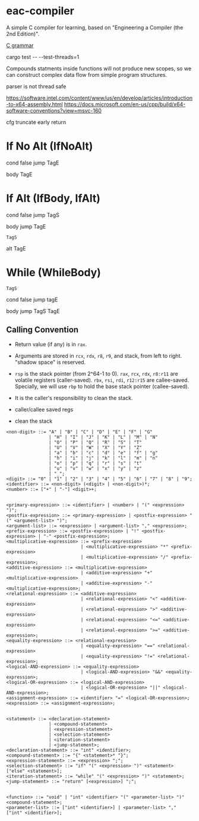 # eac-compiler

A simple C compiler for learning, based on "Engineering a Compiler (the 2nd Edition)".

[C grammar](https://github.com/antlr/grammars-v4)

cargo test -- --test-threads=1

Compounds statments inside functions will not produce new scopes, so we can construct complex data flow from simple program structures.

parser is not thread safe

https://software.intel.com/content/www/us/en/develop/articles/introduction-to-x64-assembly.html
https://docs.microsoft.com/en-us/cpp/build/x64-software-conventions?view=msvc-160

cfg truncate early return

# If No Alt (IfNoAlt)
cond
    false jump TagE

body
    TagE

# If Alt (IfBody, IfAlt)
cond
    false jump TagS

body
    jump TagE

    TagS
alt
    TagE

# While (WhileBody)
    TagS
cond
    false jump tagE

body
    jump TagS
    TagE

## Calling Convention

- Return value (if any) is in `rax`.
- Arguments are stored in `rcx`, `rdx`, `r8`, `r9`, and stack, from left to right. "shadow space" is reserved.
- `rsp` is the stack pointer (from 2^64-1 to 0). `rax`, `rcx`, `rdx`, `r8:r11` are volatile registers (caller-saved). `rbx`, `rsi`, `rdi`, `r12:r15` are callee-saved. Specially, we will use `rbp` to hold the base stack pointer (callee-saved).
- It is the caller's responsibility to clean the stack.

- caller/callee saved regs
- clean the stack

``` EBNF
<non-digit> ::= "A" | "B" | "C" | "D" | "E" | "F" | "G"
                | "H" | "I" | "J" | "K" | "L" | "M" | "N"
                | "O" | "P" | "Q" | "R" | "S" | "T"
                | "U" | "V" | "W" | "X" | "Y" | "Z"
                | "a" | "b" | "c" | "d" | "e" | "f" | "g"
                | "h" | "i" | "j" | "k" | "l" | "m" | "n"
                | "o" | "p" | "q" | "r" | "s" | "t"
                | "u" | "v" | "w" | "x" | "y" | "z"
                | "_";
<digit> ::= "0" | "1" | "2" | "3" | "4" | "5" | "6" | "7" | "8" | "9";
<identifier> ::= <non-digit> (<digit> | <non-digit>)*;
<number> ::= ["+" | "-"] <digit>+;


<primary-expression> ::= <identifier> | <number> | "(" <expression> ")";
<postfix-expression> ::= <primary-expression> | <postfix-expression> "(" <argument-list> ")";
<argument-list> ::= <expression> | <argument-list> "," <expression>;
<prefix-expression> ::= <postfix-expression> | "!" <postfix-expression> | "-" <postfix-expression>;
<multiplicative-expression> ::= <prefix-expression>
                            | <multiplicative-expression> "*" <prefix-expression>
                            | <multiplicative-expression> "/" <prefix-expression>;
<additive-expression> ::= <multiplicative-expression>
                            | <additive-expression> "+" <multiplicative-expression>
                            | <additive-expression> "-" <multiplicative-expression>;
<relational-expression> ::= <additive-expression>
                            | <relational-expression> "<" <additive-expression>
                            | <relational-expression> ">" <additive-expression>
                            | <relational-expression> "<=" <additive-expression>
                            | <relational-expression> ">=" <additive-expression>;
<equality-expression> ::= <relational-expression>
                            | <equality-expression> "==" <relational-expression>
                            | <equality-expression> "!=" <relational-expression>;
<logical-AND-expression> ::= <equality-expression>
                            | <logical-AND-expression> "&&" <equality-expression>;
<logical-OR-expression> ::= <logical-AND-expression>
                            | <logical-OR-expression> "||" <logical-AND-expression>;
<assignment-expression> ::= <identifier> "=" <logical-OR-expression>;
<expression> ::= <assignment-expression>;


<statement> ::= <declaration-statement>
                | <compound-statement>
                | <expression-statement>
                | <selection-statement>
                | <iteration-statement>
                | <jump-statement>;
<declaration-statement> ::= "int" <identifier>;
<compound-statement> ::= "{" <statement>* "}";
<expression-statement> ::= <expression> ";";
<selection-statement> ::= "if" "(" <expression> ")" <statement> ["else" <statement>];
<iteration-statement> ::= "while" "(" <expression> ")" <statement>;
<jump-statement> ::= "return" [<expression>] ";";


<function> ::= "void" | "int" <identifier> "(" <parameter-list> ")" <compound-statement>;
<parameter-list> ::= ["int" <identifier>] | <parameter-list> "," ["int" <identifier>];
```
